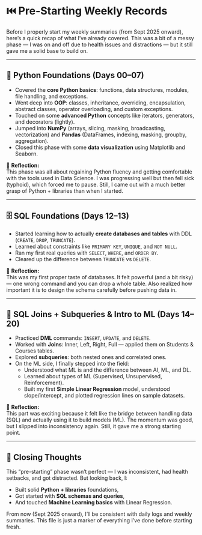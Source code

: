 # ⏮️ Pre-Starting Weekly Records

Before I properly start my weekly summaries (from Sept 2025 onward), here’s a quick recap of what I’ve already covered. This was a bit of a messy phase — I was on and off due to health issues and distractions — but it still gave me a solid base to build on.

---

## 🐍 Python Foundations (Days 00–07)
- Covered the **core Python basics**: functions, data structures, modules, file handling, and exceptions.  
- Went deep into **OOP**: classes, inheritance, overriding, encapsulation, abstract classes, operator overloading, and custom exceptions.  
- Touched on some **advanced Python** concepts like iterators, generators, and decorators (lightly).  
- Jumped into **NumPy** (arrays, slicing, masking, broadcasting, vectorization) and **Pandas** (DataFrames, indexing, masking, groupby, aggregation).  
- Closed this phase with some **data visualization** using Matplotlib and Seaborn.  

💭 **Reflection:**  
This phase was all about regaining Python fluency and getting comfortable with the tools used in Data Science. I was progressing well but then fell sick (typhoid), which forced me to pause. Still, I came out with a much better grasp of Python + libraries than when I started.

---

## 🗄️ SQL Foundations (Days 12–13)
- Started learning how to actually **create databases and tables** with DDL (`CREATE`, `DROP`, `TRUNCATE`).  
- Learned about constraints like `PRIMARY KEY`, `UNIQUE`, and `NOT NULL`.  
- Ran my first real queries with `SELECT`, `WHERE`, and `ORDER BY`.  
- Cleared up the difference between `TRUNCATE` vs `DELETE`.  

💭 **Reflection:**  
This was my first proper taste of databases. It felt powerful (and a bit risky) — one wrong command and you can drop a whole table. Also realized how important it is to design the schema carefully before pushing data in.

---

## 🤝 SQL Joins + Subqueries & Intro to ML (Days 14–20)
- Practiced **DML** commands: `INSERT`, `UPDATE`, and `DELETE`.  
- Worked with **Joins**: Inner, Left, Right, Full — applied them on Students & Courses tables.  
- Explored **subqueries**: both nested ones and correlated ones.  
- On the ML side, I finally stepped into the field:  
  - Understood what ML is and the difference between AI, ML, and DL.  
  - Learned about types of ML (Supervised, Unsupervised, Reinforcement).  
  - Built my first **Simple Linear Regression** model, understood slope/intercept, and plotted regression lines on sample datasets.  

💭 **Reflection:**  
This part was exciting because it felt like the bridge between handling data (SQL) and actually using it to build models (ML). The momentum was good, but I slipped into inconsistency again. Still, it gave me a strong starting point.

---

## 📝 Closing Thoughts
This “pre-starting” phase wasn’t perfect — I was inconsistent, had health setbacks, and got distracted. But looking back, I:  
- Built solid **Python + libraries** foundations,  
- Got started with **SQL schemas and queries**,  
- And touched **Machine Learning basics** with Linear Regression.  

From now (Sept 2025 onward), I’ll be consistent with daily logs and weekly summaries. This file is just a marker of everything I’ve done before starting fresh.
